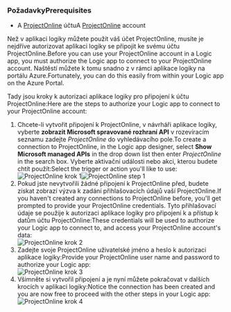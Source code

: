 ### <a name="prerequisites"></a><span data-ttu-id="702f6-101">Požadavky</span><span class="sxs-lookup"><span data-stu-id="702f6-101">Prerequisites</span></span>
* <span data-ttu-id="702f6-102">A [ProjectOnline](https://products.office.com/Project/project-online-with-project-for-office-365) účtu</span><span class="sxs-lookup"><span data-stu-id="702f6-102">A [ProjectOnline](https://products.office.com/Project/project-online-with-project-for-office-365) account</span></span> 

<span data-ttu-id="702f6-103">Než v aplikaci logiky můžete použít váš účet ProjectOnline, musíte je nejdříve autorizovat aplikaci logiky se připojit ke svému účtu ProjectOnline.</span><span class="sxs-lookup"><span data-stu-id="702f6-103">Before you can use your ProjectOnline account in a Logic app, you must authorize the Logic app to connect to your ProjectOnline account.</span></span> <span data-ttu-id="702f6-104">Naštěstí můžete k tomu snadno z v rámci aplikace logiky na portálu Azure.</span><span class="sxs-lookup"><span data-stu-id="702f6-104">Fortunately, you can do this easily from within your Logic app on the Azure Portal.</span></span> 

<span data-ttu-id="702f6-105">Tady jsou kroky k autorizaci aplikace logiky pro připojení k účtu ProjectOnline:</span><span class="sxs-lookup"><span data-stu-id="702f6-105">Here are the steps to authorize your Logic app to connect to your ProjectOnline account:</span></span>

1. <span data-ttu-id="702f6-106">Chcete-li vytvořit připojení k ProjectOnline, v návrháři aplikace logiky, vyberte **zobrazit Microsoft spravované rozhraní API** v rozevíracím seznamu zadejte *ProjectOnline* do vyhledávacího pole.</span><span class="sxs-lookup"><span data-stu-id="702f6-106">To create a connection to ProjectOnline, in the Logic app designer, select **Show Microsoft managed APIs** in the drop down list then enter *ProjectOnline* in the search box.</span></span> <span data-ttu-id="702f6-107">Vyberte aktivační události nebo akci, kterou budete chtít použít:</span><span class="sxs-lookup"><span data-stu-id="702f6-107">Select the trigger or action you'll like to use:</span></span>  
   <span data-ttu-id="702f6-108">![ProjectOnline krok 1](./media/connectors-create-api-projectonline/projectonline-1.png)</span><span class="sxs-lookup"><span data-stu-id="702f6-108">![ProjectOnline step 1](./media/connectors-create-api-projectonline/projectonline-1.png)</span></span>
2. <span data-ttu-id="702f6-109">Pokud jste nevytvořili žádné připojení k ProjectOnline před, budete získat zobrazí výzva k zadání přihlašovacích údajů vaší ProjectOnline.</span><span class="sxs-lookup"><span data-stu-id="702f6-109">If you haven't created any connections to ProjectOnline before, you'll get prompted to provide your ProjectOnline credentials.</span></span> <span data-ttu-id="702f6-110">Tyto přihlašovací údaje se použije k autorizaci aplikace logiky pro připojení k a přístup k datům účtu ProjectOnline:</span><span class="sxs-lookup"><span data-stu-id="702f6-110">These credentials will be used to authorize your Logic app to connect to, and access your ProjectOnline account's data:</span></span>  
   ![ProjectOnline krok 2](./media/connectors-create-api-projectonline/projectonline-2.png)
3. <span data-ttu-id="702f6-112">Zadejte svoje ProjectOnline uživatelské jméno a heslo k autorizaci aplikace logiky:</span><span class="sxs-lookup"><span data-stu-id="702f6-112">Provide your ProjectOnline user name and password to authorize your Logic app:</span></span>  
   ![ProjectOnline krok 3](./media/connectors-create-api-projectonline/projectonline-3.png)   
4. <span data-ttu-id="702f6-114">Všimněte si vytvořil připojení a je nyní můžete pokračovat v dalších krocích v aplikaci logiky:</span><span class="sxs-lookup"><span data-stu-id="702f6-114">Notice the connection has been created and you are now free to proceed with the other steps in your Logic app:</span></span>  
   ![ProjectOnline krok 4](./media/connectors-create-api-projectonline/projectonline-4.png)   

